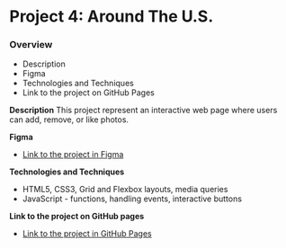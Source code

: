 # Project 4: Around The U.S.

### Overview

* Description
* Figma
* Technologies and Techniques
* Link to the project on GitHub Pages

**Description**
This project represent an interactive web page where users can add, remove, or like photos.

**Figma**

* [Link to the project in Figma](https://www.figma.com/file/SurN1jaeEQIhuZEDMhmWWf/Sprint-4-Around-The-U.S.-desktop-mobile?node-id=0%3A1)

**Technologies and Techniques**

* HTML5, CSS3, Grid and Flexbox layouts, media queries
* JavaScript - functions, handling events, interactive buttons

**Link to the project on GitHub pages**

* [Link to the project in GitHub Pages](https://tomerasulin.github.io/web_project_4/)
